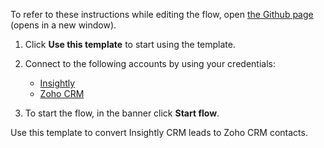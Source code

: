 To refer to these instructions while editing the flow, open [the Github page](https://github.com/ot4i/app-connect-templates/blob/master/resources/markdown/Convert%20Insightly%20CRM%20leads%20to%20Zoho%20CRM%20contacts_instructions.md) (opens in a new window).

1. Click **Use this template** to start using the template.
2. Connect to the following accounts by using your credentials:
   - [Insightly](https://www.ibm.com/docs/en/app-connect/containers_cd?topic=apps-insightly)
   - [Zoho CRM](https://www.ibm.com/docs/en/app-connect/containers_cd?topic=apps-zoho-crm)
   
3. To start the flow, in the banner click **Start flow**.

Use this template to convert Insightly CRM leads to Zoho CRM contacts.
